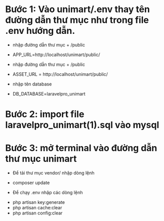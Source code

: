 # Bước 1: Vào unimart/.env thay tên đường dẫn thư mục như trong file .env hướng dẫn.
- nhập đường dẫn thư mục + /public
+ APP_URL=http://localhost/unimart/public/
  
- nhập đường dẫn thư mục + /public
+ ASSET_URL = http://localhost/unimart/public/
  
- nhập tên database
+ DB_DATABASE=laravelpro_unimart

# Bước 2: import file laravelpro_unimart(1).sql vào mysql

# Bước 3: mở terminal vào đường dẫn thư mục unimart
- Để tải thư mục vendor/ nhập dòng lệnh
+ composer update
- Để chạy .env nhập các dòng lệnh
+ php artisan key:generate
+ php artisan cache:clear 
+ php artisan config:clear
